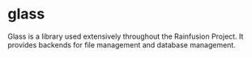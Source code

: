 # glass
Glass is a library used extensively throughout the Rainfusion Project. It provides backends for file management and database management.
